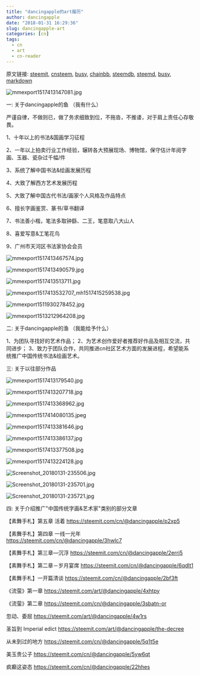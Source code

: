 ```yaml
---
title: "dancingapple的art履历"
author: dancingapple
date: "2018-01-31 16:29:36"
slug: dancingapple-art
categories: [cn]
tags: 
  - cn
  - art
  - cn-reader
---
```


原文链接: [steemit](https://steemit.com), [cnsteem](https://cnsteem.com), [busy](https://busy.org), [chainbb](https://chainbb.com), [steemdb](https://steemdb.com), [steemd](https://steemd.com), [busy](https://busy.org), [markdown](https://raw.githubusercontent.com/pzhaonet/steem_dancingapple/master/content/post/dancingapple-art.md)

![mmexport1517413147081.jpg](https://steemitimages.com/DQmbKEr9NRPbf5zGF4JM1ipJiiBVpXrhhwcbxrQ938vavHL/mmexport1517413147081.jpg)

一:
关于dancingapple的鱼
（我有什么）

严谨自律，不做则已，做了务求细致到位，不拖沓，不推诿，对于肩上责任心存敬畏。

1、十年以上的书法&国画学习征程

2、一年以上拍卖行业工作经验，辗转各大预展现场、博物馆，保守估计年阅字画、玉器、瓷杂过千幅/件

3、系统了解中国书法&绘画发展历程

4、大致了解西方艺术发展历程

5、大致了解中国古代书法/画家个人风格及作品特点

6、擅长字画鉴赏、篆书/草书翻译

7、书法善小楷，笔法多取钟繇、二王，笔意取八大山人

8、喜爱写意&工笔花鸟

9、广州市天河区书法家协会会员

![mmexport1517413467574.jpg](https://steemitimages.com/DQmQqH9SnjSYUTN8QUPUcjjyzJpjirdYGaqXtPDF9taPJDX/mmexport1517413467574.jpg)

![mmexport1517413490579.jpg](https://steemitimages.com/DQmNUNnwEtpj9pn9zupcgWNifSK7yoSbPzDcGNDBQmGTwGW/mmexport1517413490579.jpg)

![mmexport1517413513711.jpg](https://steemitimages.com/DQmNvtJjiUXER9G5U85urmFurPa8m7PLrq7YFroa91NvDfS/mmexport1517413513711.jpg)

![mmexport1517413532707_mh1517415259538.jpg](https://steemitimages.com/DQmZjDcyDMo634EmhR1WaN4bsTc8E6nCugsdKS4fu9WQvQu/mmexport1517413532707_mh1517415259538.jpg)

![mmexport1511930278452.jpg](https://steemitimages.com/DQmayuAFg8z38nTUPq3QxYMFC1n9nWFe3LGzv5EggABB32C/mmexport1511930278452.jpg)

![mmexport1513212964208.jpg](https://steemitimages.com/DQmX5jieQXfCzC9vs8hwZALSakPomDGmp66z3TkbYDNQLuZ/mmexport1513212964208.jpg)


二:
关于dancingapple的渔
（我能给予什么）

1、为团队寻找好的艺术作品；
2、为艺术创作爱好者推荐好作品及相互交流，共同进步；
3、致力于团队合作，共同推进cn社区艺术方面的发展进程，希望能系统推广中国传统书法&绘画艺术。

三:
关于以往部分作品

![mmexport1517413179540.jpg](https://steemitimages.com/DQmfY2mNXTPU49uL4p6uGMnyh9H4s2mgu3d8RbebbsZQfcG/mmexport1517413179540.jpg)

![mmexport1517413207718.jpg](https://steemitimages.com/DQmWUCvePhUCt5QxGUaJS9o2crFzyJZBzR9J5RJpJ4qfgv3/mmexport1517413207718.jpg)

![mmexport1517413368962.jpg](https://steemitimages.com/DQmY442HWwTv8t64XKBWJpTeeNyQYkx2WYPii3EqNQFQL4r/mmexport1517413368962.jpg)

![mmexport1517414080135.jpeg](https://steemitimages.com/DQmdVUu9vAdtpDrZcDa4NdyAuMrrWcEisgVTNMdwp6G8fdf/mmexport1517414080135.jpeg)

![mmexport1517413381646.jpg](https://steemitimages.com/DQmRN7kgn2FHnJHgEztT6YdkLE3jidMzyz7pMeSEiMwcERV/mmexport1517413381646.jpg)

![mmexport1517413386137.jpg](https://steemitimages.com/DQmd8SuGANAopFWaWcwE8UouZTjJFcYKkm1tgUT3N91qRAq/mmexport1517413386137.jpg)

![mmexport1517413377508.jpg](https://steemitimages.com/DQmc2fHF252poBFoLHypTYXz3nbbsMehwj3ntqqtQaSkTmC/mmexport1517413377508.jpg)

![mmexport1517413224128.jpg](https://steemitimages.com/DQmesPuAw9mCWBZ9ZcS2dqQTqSoSvB3C6LDCuyqZUkBn57r/mmexport1517413224128.jpg)

![Screenshot_20180131-235506.jpg](https://steemitimages.com/DQmNoUMKoxm6Qhzwg3vYtWALEXbNinjv793rmn32vRk977d/Screenshot_20180131-235506.jpg)

![Screenshot_20180131-235701.jpg](https://steemitimages.com/DQmNVSSUSc2ykHkQSgTbam9ygQu2aNpJxm82c3RXts6zJm1/Screenshot_20180131-235701.jpg)

![Screenshot_20180131-235721.jpg](https://steemitimages.com/DQmTtP2SJ1FsZmmGeSHhnjwSBz35dQYYwCcyZ42S8ht7WQp/Screenshot_20180131-235721.jpg)

四:
关于介绍推广"中国传统字画&艺术家"类别的部分文章


【素舞手札】第五章 活着
https://steemit.com/cn/@dancingapple/p2xp5

【素舞手札】第四章 一线一光年
https://steemit.com/cn/@dancingapple/3hwlc7

【素舞手札】第三章—沉浮
https://steemit.com/cn/@dancingapple/2errj5

【素舞手札】第二章－岁月宴席
https://steemit.com/cn/@dancingapple/6qdlt1

【素舞手札】一开篇清谈
https://steemit.com/cn/@dancingapple/2bf3ft

《流萤》第一章
https://steemit.com/art/@dancingapple/4xhtpy

《流萤》第二章
https://steemit.com/cn/@dancingapple/3sbatn-or

忽动、委屈
https://steemit.com/art/@dancingapple/4w1rs

圣旨到 Imperial edict
https://steemit.com/art/@dancingapple/the-decree

从未到过的地方
https://steemit.com/cn/@dancingapple/5q1t5e

美玉贵公子
https://steemit.com/cn/@dancingapple/5yw6qt

疯癫这姿态
https://steemit.com/cn/@dancingapple/22hhes
